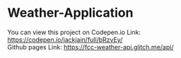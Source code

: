 # Weather-Application
You can view this project on Codepen.io
Link: https://codepen.io/jackjain/full/bRzvEy/  
Github pages Link: https://fcc-weather-api.glitch.me/api/
